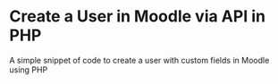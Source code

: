 # Create a User in Moodle via API in PHP

A simple snippet of code to create a user with custom fields in Moodle using PHP

